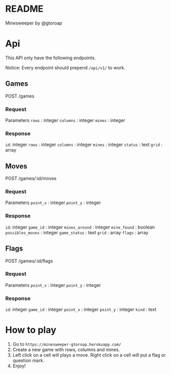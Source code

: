 # README

Minesweeper by @gtoroap

# Api

This API only have the following endpoints.

Notice: Every endpoint should prepend `/api/v1/` to work.

## Games

POST /games

### Request
Parameters
`rows` : integer
`columns` : integer
`mines`  : integer

### Response

`id`: integer
`rows` : integer
`columns` : integer
`mines`  : integer
`status` : text
`grid` : array

## Moves

POST /games/:id/moves

### Request
Parameters
`point_x` : integer
`point_y` : integer

### Response

`id`: integer
`game_id` : integer
`mines_around` : integer
`mine_found`  : boolean
`possibles_moves` : integer
`game_status` : text
`grid` : array
`flags` : array

## Flags

POST /games/:id/flags

### Request
Parameters
`point_x` : integer
`point_y` : integer

### Response

`id`: integer
`game_id` : integer
`point_x` : integer
`point_y` : integer
`kind` : text

# How to play

1. Go to `https://minesweeper-gtoroap.herokuapp.com/`
2. Create a new game with rows, columns and mines.
3. Left click on a cell will plays a move. Right click on a cell will put a flag or question mark.
3. Enjoy!
